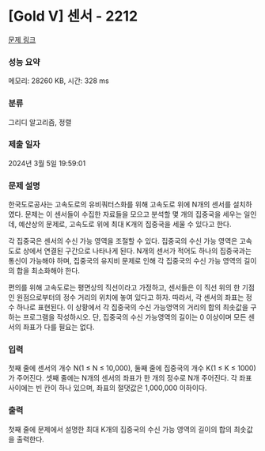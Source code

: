 # [Gold V] 센서 - 2212 

[문제 링크](https://www.acmicpc.net/problem/2212) 

### 성능 요약

메모리: 28260 KB, 시간: 328 ms

### 분류

그리디 알고리즘, 정렬

### 제출 일자

2024년 3월 5일 19:59:01

### 문제 설명

<p>한국도로공사는 고속도로의 유비쿼터스화를 위해 고속도로 위에 N개의 센서를 설치하였다. 문제는 이 센서들이 수집한 자료들을 모으고 분석할 몇 개의 집중국을 세우는 일인데, 예산상의 문제로, 고속도로 위에 최대 K개의 집중국을 세울 수 있다고 한다.</p>

<p>각 집중국은 센서의 수신 가능 영역을 조절할 수 있다. 집중국의 수신 가능 영역은 고속도로 상에서 연결된 구간으로 나타나게 된다. N개의 센서가 적어도 하나의 집중국과는 통신이 가능해야 하며, 집중국의 유지비 문제로 인해 각 집중국의 수신 가능 영역의 길이의 합을 최소화해야 한다.</p>

<p>편의를 위해 고속도로는 평면상의 직선이라고 가정하고, 센서들은 이 직선 위의 한 기점인 원점으로부터의 정수 거리의 위치에 놓여 있다고 하자. 따라서, 각 센서의 좌표는 정수 하나로 표현된다. 이 상황에서 각 집중국의 수신 가능영역의 거리의 합의 최솟값을 구하는 프로그램을 작성하시오. 단, 집중국의 수신 가능영역의 길이는 0 이상이며 모든 센서의 좌표가 다를 필요는 없다.</p>

### 입력 

 <p>첫째 줄에 센서의 개수 N(1 ≤ N ≤ 10,000), 둘째 줄에 집중국의 개수 K(1 ≤ K ≤ 1000)가 주어진다. 셋째 줄에는 N개의 센서의 좌표가 한 개의 정수로 N개 주어진다. 각 좌표 사이에는 빈 칸이 하나 있으며, 좌표의 절댓값은 1,000,000 이하이다.</p>

### 출력 

 <p>첫째 줄에 문제에서 설명한 최대 K개의 집중국의 수신 가능 영역의 길이의 합의 최솟값을 출력한다.</p>

